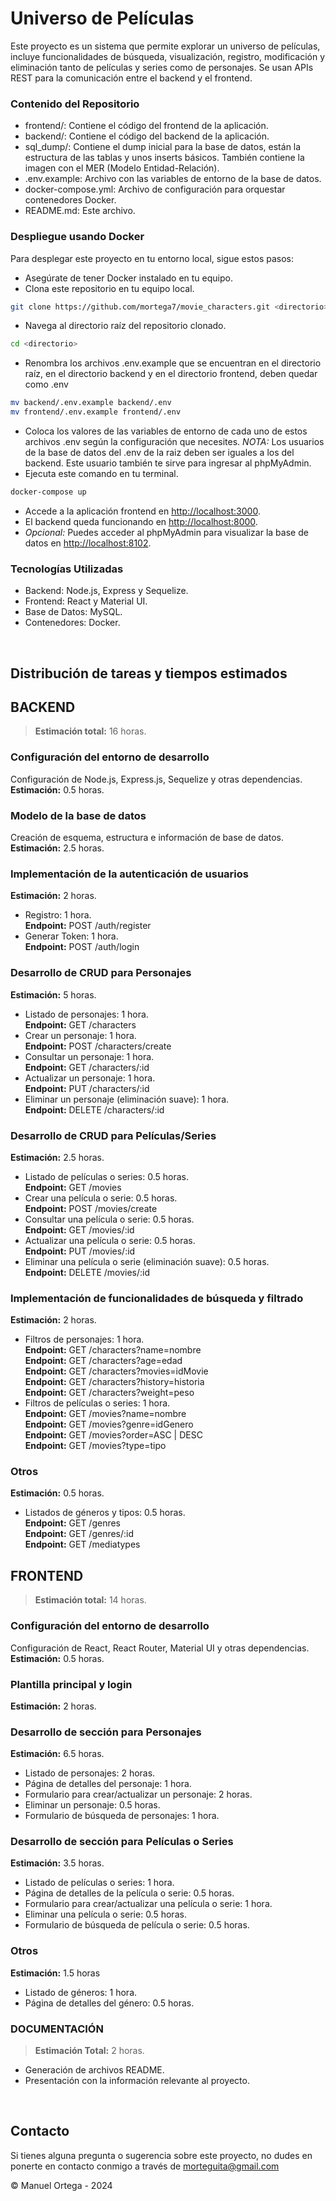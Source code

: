 # Universo de Películas

Este proyecto es un sistema que permite explorar un universo de películas, incluye funcionalidades de búsqueda, visualización, registro, modificación y eliminación tanto de películas y series como de personajes. Se usan APIs REST para la comunicación entre el backend y el frontend.

### Contenido del Repositorio

* frontend/: Contiene el código del frontend de la aplicación.
* backend/: Contiene el código del backend de la aplicación.
* sql_dump/: Contiene el dump inicial para la base de datos, están la estructura de las tablas y unos inserts básicos. También contiene la imagen con el MER (Modelo Entidad-Relación).
* .env.example: Archivo con las variables de entorno de la base de datos.
* docker-compose.yml: Archivo de configuración para orquestar contenedores Docker.
* README.md: Este archivo.

### Despliegue usando Docker

Para desplegar este proyecto en tu entorno local, sigue estos pasos:

* Asegúrate de tener Docker instalado en tu equipo.
* Clona este repositorio en tu equipo local.
```sh
git clone https://github.com/mortega7/movie_characters.git <directorio>
```
* Navega al directorio raíz del repositorio clonado.
```sh
cd <directorio>
```
* Renombra los archivos .env.example que se encuentran en el directorio raíz, en el directorio backend y en el directorio frontend, deben quedar como .env
```sh
mv backend/.env.example backend/.env
mv frontend/.env.example frontend/.env
```
* Coloca los valores de las variables de entorno de cada uno de estos archivos .env según la configuración que necesites. _NOTA:_ Los usuarios de la base de datos del .env de la raiz deben ser iguales a los del backend. Este usuario también te sirve para ingresar al phpMyAdmin.
* Ejecuta este comando en tu terminal.
```sh
docker-compose up
```
* Accede a la aplicación frontend en [http://localhost:3000](http://localhost:3000).
* El backend queda funcionando en [http://localhost:8000](http://localhost:8000).
* _Opcional:_ Puedes acceder al phpMyAdmin para visualizar la base de datos en [http://localhost:8102](http://localhost:8102).

### Tecnologías Utilizadas

* Backend: Node.js, Express y Sequelize.
* Frontend: React y Material UI.
* Base de Datos: MySQL.
* Contenedores: Docker.   

<p>&nbsp;</p>

## Distribución de tareas y tiempos estimados

## BACKEND
> **Estimación total:** 16 horas.

### Configuración del entorno de desarrollo
Configuración de Node.js, Express.js, Sequelize y otras dependencias.  
**Estimación:** 0.5 horas.

### Modelo de la base de datos
Creación de esquema, estructura e información de base de datos.  
**Estimación:** 2.5 horas.

### Implementación de la autenticación de usuarios
**Estimación:** 2 horas.  

- Registro: 1 hora.  
  **Endpoint:** POST /auth/register
- Generar Token: 1 hora.  
  **Endpoint:** POST /auth/login

### Desarrollo de CRUD para Personajes
**Estimación:** 5 horas.  

- Listado de personajes: 1 hora.    
  **Endpoint:** GET /characters
- Crear un personaje: 1 hora.      
  **Endpoint:** POST /characters/create
- Consultar un personaje: 1 hora.      
  **Endpoint:** GET /characters/:id
- Actualizar un personaje: 1 hora.      
  **Endpoint:** PUT /characters/:id
- Eliminar un personaje (eliminación suave): 1 hora.    
  **Endpoint:** DELETE /characters/:id

### Desarrollo de CRUD para Películas/Series
**Estimación:** 2.5 horas.  

- Listado de películas o series: 0.5 horas.      
  **Endpoint:** GET /movies
- Crear una película o serie: 0.5 horas.        
  **Endpoint:** POST /movies/create
- Consultar una película o serie: 0.5 horas.      
  **Endpoint:** GET /movies/:id
- Actualizar una película o serie: 0.5 horas.        
  **Endpoint:** PUT /movies/:id
- Eliminar una película o serie (eliminación suave): 0.5 horas.    
  **Endpoint:** DELETE /movies/:id

### Implementación de funcionalidades de búsqueda y filtrado
**Estimación:** 2 horas.

- Filtros de personajes: 1 hora.  
  **Endpoint:** GET /characters?name=nombre  
  **Endpoint:** GET /characters?age=edad  
  **Endpoint:** GET /characters?movies=idMovie  
  **Endpoint:** GET /characters?history=historia  
  **Endpoint:** GET /characters?weight=peso  
- Filtros de películas o series: 1 hora.  
  **Endpoint:** GET /movies?name=nombre  
  **Endpoint:** GET /movies?genre=idGenero  
  **Endpoint:** GET /movies?order=ASC | DESC  
  **Endpoint:** GET /movies?type=tipo

### Otros
**Estimación:** 0.5 horas.

- Listados de géneros y tipos: 0.5 horas.   
  **Endpoint:** GET /genres  
  **Endpoint:** GET /genres/:id  
  **Endpoint:** GET /mediatypes  

## FRONTEND
> **Estimación total:** 14 horas.

### Configuración del entorno de desarrollo
Configuración de React, React Router, Material UI y otras dependencias.  
**Estimación:** 0.5 horas.

### Plantilla principal y login
**Estimación:** 2 horas.

### Desarrollo de sección para Personajes
**Estimación:** 6.5 horas.  

- Listado de personajes: 2 horas.  
- Página de detalles del personaje: 1 hora.
- Formulario para crear/actualizar un personaje: 2 horas.  
- Eliminar un personaje: 0.5 horas.  
- Formulario de búsqueda de personajes: 1 hora.

### Desarrollo de sección para Películas o Series
**Estimación:** 3.5 horas.  

- Listado de películas o series: 1 hora.  
- Página de detalles de la película o serie: 0.5 horas.
- Formulario para crear/actualizar una película o serie: 1 hora.  
- Eliminar una película o serie: 0.5 horas.  
- Formulario de búsqueda de película o serie: 0.5 horas.

### Otros
**Estimación:** 1.5 horas

- Listado de géneros: 1 hora.  
- Página de detalles del género: 0.5 horas.

### DOCUMENTACIÓN
> **Estimación Total:** 2 horas.  

- Generación de archivos README.
- Presentación con la información relevante al proyecto.

<p>&nbsp;</p>

## Contacto

Si tienes alguna pregunta o sugerencia sobre este proyecto, no dudes en ponerte en contacto conmigo a través de [morteguita@gmail.com](morteguita@gmail.com)

&copy; Manuel Ortega - 2024